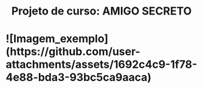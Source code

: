 <h1 align= center>Projeto de curso: AMIGO SECRETO<h1>
![Imagem_exemplo](https://github.com/user-attachments/assets/1692c4c9-1f78-4e88-bda3-93bc5ca9aaca)
